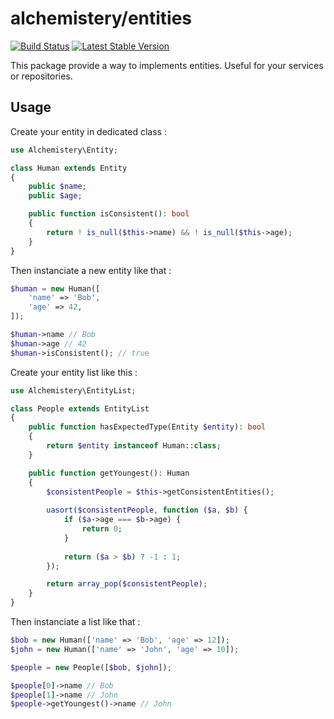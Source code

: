# alchemistery/entities

[![Build Status](https://travis-ci.org/alchemistery/entities.svg?branch=master)](https://travis-ci.org/alchemistery/entities)
[![Latest Stable Version](https://poser.pugx.org/alchemistery/entities/v/stable)](https://packagist.org/packages/alchemistery/entities)

This package provide a way to implements entities. Useful for your services or repositories.

## Usage

Create your entity in dedicated class :

```php
use Alchemistery\Entity;

class Human extends Entity
{
    public $name;
    public $age;

    public function isConsistent(): bool
    {
        return ! is_null($this->name) && ! is_null($this->age);
    }
}
```

Then instanciate a new entity like that :

```php
$human = new Human([
    'name' => 'Bob',
    'age' => 42,
]);

$human->name // Bob
$human->age // 42
$human->isConsistent(); // true
```

Create your entity list like this :

```php
use Alchemistery\EntityList;

class People extends EntityList
{
    public function hasExpectedType(Entity $entity): bool
    {
        return $entity instanceof Human::class;
    }

    public function getYoungest(): Human
    {
        $consistentPeople = $this->getConsistentEntities();
        
        uasort($consistentPeople, function ($a, $b) {
            if ($a->age === $b->age) {
                return 0;
            }
    
            return ($a > $b) ? -1 : 1;
        });

        return array_pop($consistentPeople);
    }
}
```

Then instanciate a list like that :

```php
$bob = new Human(['name' => 'Bob', 'age' => 12]);
$john = new Human(['name' => 'John', 'age' => 10]);

$people = new People([$bob, $john]);

$people[0]->name // Bob
$people[1]->name // John
$people->getYoungest()->name // John
```
